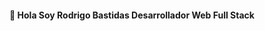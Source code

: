 <div id="header" align="center">
    <H4>👋 Hola Soy <font-bold>Rodrigo Bastidas</font-bold> Desarrollador Web Full Stack</H4>
</div>
